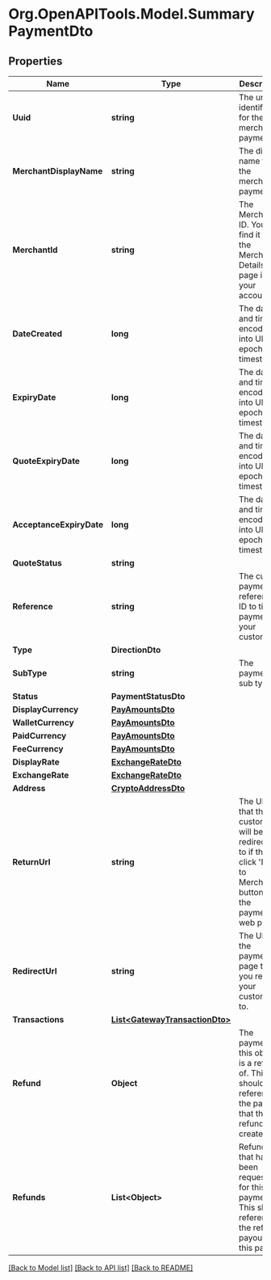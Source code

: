 
# Org.OpenAPITools.Model.SummaryPaymentDto

## Properties

Name | Type | Description | Notes
------------ | ------------- | ------------- | -------------
**Uuid** | **string** | The unique identifier for the merchant payment. | [optional] 
**MerchantDisplayName** | **string** | The display name for the merchant payment. | [optional] 
**MerchantId** | **string** | The Merchant ID. You can find it on the Merchant Details page in your account. | [optional] 
**DateCreated** | **long** | The date and time, encoded into UNIX epoch timestamps. | [optional] 
**ExpiryDate** | **long** | The date and time, encoded into UNIX epoch timestamps | [optional] 
**QuoteExpiryDate** | **long** | The date and time, encoded into UNIX epoch timestamps | [optional] 
**AcceptanceExpiryDate** | **long** | The date and time, encoded into UNIX epoch timestamps | [optional] 
**QuoteStatus** | **string** |  | [optional] 
**Reference** | **string** | The custom payment reference ID to tie the payment to your customer. | [optional] 
**Type** | **DirectionDto** |  | [optional] 
**SubType** | **string** | The payment sub type | [optional] [default to SubTypeEnum.MerchantPayIn]
**Status** | **PaymentStatusDto** |  | [optional] 
**DisplayCurrency** | [**PayAmountsDto**](PayAmountsDto.md) |  | [optional] 
**WalletCurrency** | [**PayAmountsDto**](PayAmountsDto.md) |  | [optional] 
**PaidCurrency** | [**PayAmountsDto**](PayAmountsDto.md) |  | [optional] 
**FeeCurrency** | [**PayAmountsDto**](PayAmountsDto.md) |  | [optional] 
**DisplayRate** | [**ExchangeRateDto**](ExchangeRateDto.md) |  | [optional] 
**ExchangeRate** | [**ExchangeRateDto**](ExchangeRateDto.md) |  | [optional] 
**Address** | [**CryptoAddressDto**](CryptoAddressDto.md) |  | [optional] 
**ReturnUrl** | **string** | The URL that the customer will be redirected to if they click &#39;Back to Merchant&#39; button on the payment web page. | [optional] 
**RedirectUrl** | **string** | The URL to the payment page that you redirect your customers to. | [optional] 
**Transactions** | [**List&lt;GatewayTransactionDto&gt;**](GatewayTransactionDto.md) |  | [optional] 
**Refund** | **Object** | The payment this object is a refund of. This should reference the pay in that this refund was created for. | [optional] 
**Refunds** | **List&lt;Object&gt;** | Refunds that have been requested for this payment. This should reference the refund payout for this pay in. | [optional] 

[[Back to Model list]](../README.md#documentation-for-models)
[[Back to API list]](../README.md#documentation-for-api-endpoints)
[[Back to README]](../README.md)

